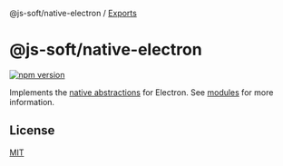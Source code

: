 @js-soft/native-electron / [Exports](modules.md)

# @js-soft/native-electron

[![npm version](https://badge.fury.io/js/@js-soft%2fnative-electron.svg)](https://www.npmjs.com/package/@js-soft/native-electron)

Implements the [native abstractions](https://www.npmjs.com/package/@js-soft/native-abstractions) for Electron. See [modules](./docs/./modules.md) for more information.

## License

[MIT](LICENSE)
